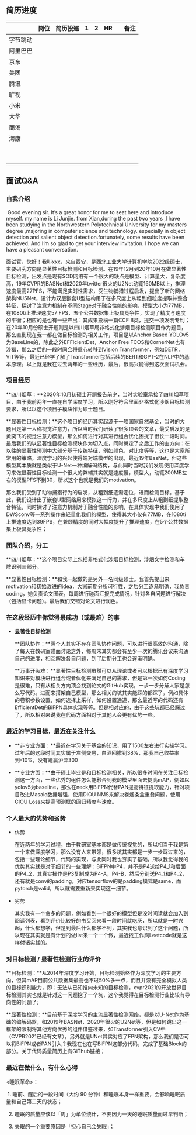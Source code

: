 ##   简历进度



|          | 岗位 | 简历投递 |    1 | 2    | HR   |      | 备注 |
| -------- | ---- | -------- | ---: | ---- | ---- | ---- | ---- |
| 字节跳动 |      |          |      |      |      |      |      |
| 阿里巴巴 |      |          |      |      |      |      |      |
| 京东     |      |          |      |      |      |      |      |
| 美团     |      |          |      |      |      |      |      |
| 腾讯     |      |          |      |      |      |      |      |
| 旷视     |      |          |      |      |      |      |      |
| 小米     |      |          |      |      |      |      |      |
| 大华     |      |          |      |      |      |      |      |
| 商汤     |      |          |      |      |      |      |      |
| 海康     |      |          |      |      |      |      |      |
|          |      |          |      |      |      |      |      |
|          |      |          |      |      |      |      |      |
|          |      |          |      |      |      |      |      |
|          |      |          |      |      |      |      |      |
|          |      |          |      |      |      |      |      |
|          |      |          |      |      |      |      |      |
|          |      |          |      |      |      |      |      |
|          |      |          |      |      |      |      |      |
|          |      |          |      |      |      |      |      |



## 面试Q&A



### 自我介绍



​	Good evening sir. It’s a great honor for me to seat here and introduce myself. my name is Li Junjie. from Xian,during the past two years ,I have been studying in the Northwestern Polytechnical University for my masters degree ,majoring in computer science and technology. especially in object detection and salient object detection.fortunately, some results have been achieved. And I’m so glad to get your interview invitation. I hope we can have a pleasant conversation.

​	面试官，您好！我叫xxx，来自西安，是西北工业大学计算机学院2022级硕士，主要研究方向是显著性目标检测和目标检测。在19年12月到20年10月在做显著性目标检测，出发点是现有SOD网络有一个很大的缺点是模型、计算量大，复杂度高，19年CVPR的BASNet和2020年twitter很火的U2Net动辄160MB以上，推理速度最高27PFS，不能满足实时性需求，受生物捕猎过程启发，提出了新的网络架构NUSNet，设计为双层嵌套U型结构用于在多尺度上从粗到细粒度提取并整合特征，探讨了注意力机制在不同Stage对于融合性能的影响，模型大小为77MB，在1080ti上推理速度57 FPS，五个公共数据集上极具竞争性，实现了精度与速度的平衡；相应的是也有一些产出：其成果投稿一篇CCF B类，提交一项发明专利；在20年10月份硕士开题则是以四川烟草局非格式化涉烟目标检测项目作为题目，那么直到现在我一都在做目标检测的相关工作，项目是以Anchor Based YOLOv5为BaseLine的，除此之外EFFicientDet，Anchor Free FCOS和CornerNet也有涉猎，那么之后的一段时间会将重心转移到Vision Transformer，例如DETR， ViT等等，最近已经学了解了Transformer包括后续的BERT和GPT-2在NLP中的基本原理。以上就是我在过去两年的一些经历，最后，很高兴能得到这次面试机会。





### **项目经历**



**四川烟草：**2020年10月初硕士开题报告前夕，当时实验室承接了四川烟草项目，由于我前两年一直在自学深度学习，所以刚好符合里面非格式化涉烟目标检测要求，所以以这个项目子模块作为硕士题目。



**显著性目标检测：**这个项目的经历其实起源于一项国家自然基金，当时的大题目是第一人称视觉注意力，所以当时我们研读了很多顶会的文章，最受启发的是黄奕飞的视觉注意力模型，那么如何进行对其进行组合优化困扰了很长一段时间。最后我们的以显著性目标检测模块作为切入点，同时奠定了之后工作的主方向：在以往的显著性预测中大部分基于传统特征，例如颜色，对比度等等，这也是大家所常用的策略，深度学习的兴起使得端对端模型的出现，最近19年BasNet，但这些模型其本质就是类似于U-Net一种编解码结构，与此同时当时我们发现使用深度学习来做显著性目标检测一个很大的弊端其实就是速度慢，模型大，动辄200MB左右的模型PFS不到30，所以这个也就是我们的motivation。

​	那么我们受到了动物捕猎行为的启发，从粗到细逐渐定位，进而检测目标。基于此，我们设计出了嵌套U型网络用来模拟这一行为，并在多尺度上从粗到细提取整合特征，同时探讨了注意力机制对于融合性能的影响，在具体实现中我们使用了DWSconv等一系列操作来轻量化我们的模型，使得其大小仅有77MB，在1080ti上推速度达到39FPS，在兼顾精度的同时大幅度提升了推理速度，在5个公共数据集上极具竞争性；



### 团队介绍，分工



​	**四川烟草：**这个项目实际上包括非格式化涉烟目标检测，涉烟文字检测和车牌识别三部分。



​	**显著性目标检测：**和我一起做的是另外一名同级硕士。我首先提出来motivation和初始改进的idea，大家前期分析可行性，之后分工逐渐明确，我负责coding，她负责论文图表，每周进行碰面汇报完成情况，针对各自问题进行解决（包括显卡问题）。最后我们交错对论文进行润色。



### 在这段经历中你觉得最成功（或最难）的事



- **显著性目标检测**

  **团队协作：**两个人其实不存在团队协作问题，可以进行很高效的沟通，除了每天在教研室碰面讨论之外，每周末其实都会有至少一次的腾讯会议来沟通自己的进度，相互解决各自问题，到了后期分工也会逐渐明确。

  

  **万事开头难：**显著性目标检测虽然可以从理论或者可以根据已有深度学习知识来对模块进行组合或者优化来满足自己的需求，但是第一次如何Coding是很难，只有从相关方向顶会找到论文的GitHub实现，一步一步分解人家是怎么写代码。进而来搭架自己模型，那么相关的坑其实能踩的都踩了，例如具体的卷积参数设置，如何选择上采样，如何设置通道，那么最近写的代码还有EfficientDet的BiFPN具体实现等等。但是相对应的，由于这些坑都已经踩过了，所以相对来说我在代码方面相对于其他人会更有优势一些。



### 最近的学习目标，最近在关注什么



- **非专业方面：**最近在学习关于基金的知识，用了1500左右进行实操学习。过年后的这段时间其实属于左侧交易，白酒回撤到38%，那我自己收益率到-10%，没有跑赢沪深300

  

- **专业方面：**由于硕士毕业是和目标检测相关，所以很多时间在关注目标检测这一方面，一些优秀的组件怎么能融合到我的模型里面去提高mAP，例如以yolov5为baseline，那么在neck用BiFPN代替PAN提高特征提取能力，针对项目改进Masaic数据增强，使用DIOU NMS来解决卷烟条盒重叠问题，使用CIOU Loss来提高预测框的回归精度与速度。

  

### 个人最大的优势和劣势



- 优势

  在近两年的学习过程，由于教研室基本都是做传统视觉的，所以相当于我是第一个来做深度学习，那么没有人来带领，很多坑其实都是一步一步踩过来的，包括一些理论细节，代码的实现，与此同时我也夯实了基础，所以我觉得我的优势其实就是对于细节的一些理解：BiFPN中P4，并不是P4送给P4_1和后面的P4_2，其真实操作是P3复制成为P4-A，P4-B，然后分别送P4_1和P4_2，还有就是conv的padding，对应tensorflow的是padding模式是same，而pytorch是valid，所以就需要重新来实现这一细节。

- 劣势

  其实我有一个贪多的问题，例如看到一个很好的模型但是没时间读就会加入到阅读列表，看到评价比较好的书买回来看一段时间就吃灰，所以就是一时兴起，什么都想学，但是到最后什么都学不到，其实我也意识到了这个问题，所以现在其实就是有计划的做list来一个一个做，最近找工作刷Leetcode就是这样付诸实践的。



### **对目标检测 / 显著性检测行业的评价**



**目标检测：**从2014年深度学习开始，目标检测始终作为深度学习的主要方向，但其mAP目前公共数据集最高也不过50%多一点，而且并没有完全模拟人类的目标识别能力，即：无法从已知推向未知的目标检测，cvpr2021的开放世界目标检测其实也就是针对这一问题挖了一个坑，这个我觉得在目标检测行业比较有导向性的问题了;



**显著性检测：**目前基于深度学习的主流显著性检测网络，都是以U-Net作为基础的编解码器，如2019年BASNet，2020年很火的U2Net等，但是如何跳出这一框架的限制将其他方向优秀的组件借鉴过来，如Transformer引入CV中（CVPR2021已经有文章）。另外就是UNet其实对应了FPN架构，那么我们是否可以将BiFPN或者PAN引入？我现在也在写BiFPN这部分代码，完成了基础Block的部分。关于代码质量简历上有GiThub链接；



### 最近在做什么，有什么心得



<睡眠革命>：

​	1. 睡前、醒后的一段时间（大约 90 分钟）和睡眠本身一样重要，会影响睡眠质量和自己第二天的状态；

 2. 睡眠的质量应该以「周」为单位统计，不要因为一天的睡眠质量而过早判断；

 3. 失眠的一个重要原因是「担心自己会失眠」；